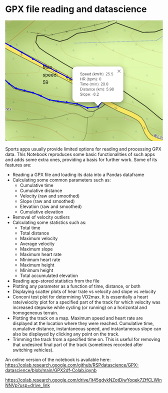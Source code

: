# GPX file reading and datascience

![Map](mymap.PNG)

Sports apps usually provide limited options for reading and processing GPX data.
This Notebook reproduces some basic functionalities of such apps and adds some extra ones, providing a basis for further work. Some of its features are:

- Reading a GPX file and loading its data into a Pandas dataframe
- Calculating some common parameters such as:
   - Cumulative time
   - Cumulative distance
   - Velocity (raw and smoothed)
   - Slope (raw and smoothed)
   - Elevation (raw and smoothed)
   - Cumulative elevation
- Removal of velocity outliers
- Calculating some statistics such as:
   - Total time
   - Total distance
   - Maximum velocity
   - Average velocity
   - Maximum slope
   - Maximum heart rate
   - Minimum heart rate
   - Maximum height
   - Minimum height
   - Total accumulated elevation
- Reading app-stored statistics from the file
- Plotting any parameter as a function of time, distance, or both
- Displaying scatter plots of hear trate vs velocity and slope vs velocity
- Conconi test plot for determining VO2max. It is essentially a heart rate/velocity plot for a specified part of the track for which velocity was increased stepwise while cycling (or running) on a horizontal and homogeneous terrain.
- Plotting the track on a map. Maximum speed and heart rate are displayed at the location where they were reached. Cumulative time, cumulative distance, instantaneous speed, and instantaneous slope can also be displayed by clicking any point on the track.
- Trimming the track from a specified time on. This is useful for removing that undesired final part of the track (sometimes recorded after switching vehicles).

An online version of the notebook is available here:
https://colab.research.google.com/github/RSPdatascience/GPX-datascience/blob/main/GPX2df-Colab.ipynb

https://colab.research.google.com/drive/1t45gdykNZotDiwYoqek7ZffCLWInNNVp?usp=drive_link
